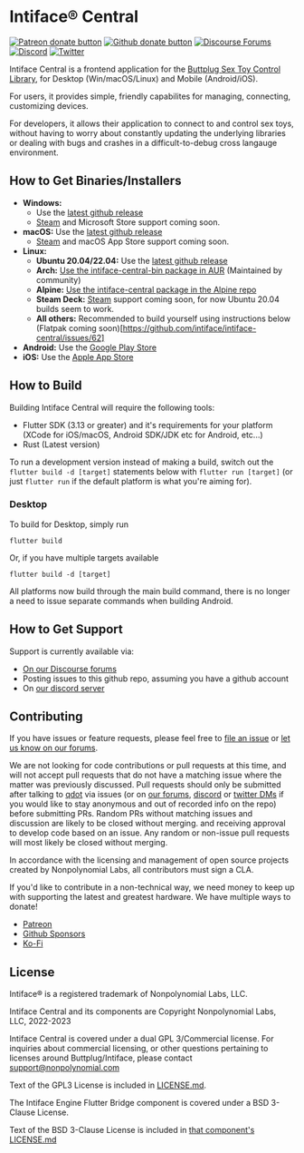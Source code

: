# Intiface® Central

[![Patreon donate button](https://img.shields.io/badge/patreon-donate-yellow.svg)](https://www.patreon.com/qdot)
[![Github donate button](https://img.shields.io/badge/github-donate-ff69b4.svg)](https://www.github.com/sponsors/qdot)
[![Discourse Forums](https://img.shields.io/discourse/status?label=buttplug.io%20forums&server=https%3A%2F%2Fdiscuss.buttplug.io)](https://discuss.buttplug.io)
[![Discord](https://img.shields.io/discord/353303527587708932.svg?logo=discord)](https://discord.buttplug.io)
[![Twitter](https://img.shields.io/twitter/follow/buttplugio.svg?style=social&logo=twitter)](https://twitter.com/buttplugio)

Intiface Central is a frontend application for the [Buttplug Sex Toy Control Library](https://buttplug.io), for Desktop (Win/macOS/Linux) and Mobile (Android/iOS).

For users, it provides simple, friendly capabilites for managing, connecting, customizing devices.

For developers, it allows their application to connect to and control sex toys, without having to worry about constantly updating the underlying libraries or dealing with bugs and crashes in a difficult-to-debug cross langauge environment.

## How to Get Binaries/Installers

- **Windows:**
  - Use the [latest github release](https://intiface.com/central)
  - [Steam](https://store.steampowered.com/app/2273160/Intiface_Central/) and Microsoft Store
    support coming soon.
- **macOS:** Use the [latest github release](https://intiface.com/central)
  - [Steam](https://store.steampowered.com/app/2273160/Intiface_Central/) and macOS App Store
    support coming soon.
- **Linux:**
  - **Ubuntu 20.04/22.04:** Use the [latest github release](https://intiface.com/central)
  - **Arch:** [Use the intiface-central-bin package in AUR](https://aur.archlinux.org/packages/intiface-central-bin) (Maintained by community)
  - **Alpine:** [Use the intiface-central package in the Alpine repo](https://pkgs.alpinelinux.org/package/edge/testing/x86_64/intiface-central)
  - **Steam Deck:** [Steam](https://store.steampowered.com/app/2273160/Intiface_Central/) support
    coming soon, for now Ubuntu 20.04 builds seem to work.
  - **All others:** Recommended to build yourself using instructions below (Flatpak coming
    soon)[https://github.com/intiface/intiface-central/issues/62]
- **Android:** Use the [Google Play Store](https://play.google.com/store/apps/details?id=com.nonpolynomial.intiface_central&hl=en_US&gl=US)
- **iOS:** Use the [Apple App Store](https://apps.apple.com/us/app/intiface-central/id6444728067)

## How to Build

Building Intiface Central will require the following tools:

- Flutter SDK (3.13 or greater) and it's requirements for your platform (XCode for iOS/macOS,
  Android SDK/JDK etc for Android, etc...)
- Rust (Latest version)

To run a development version instead of making a build, switch out the `flutter build -d [target]` statements below with `flutter run [target]` (or just `flutter run` if the default platform is what you're aiming for).

### Desktop

To build for Desktop, simply run 

`flutter build`

Or, if you have multiple targets available

`flutter build -d [target]`

All platforms now build through the main build command, there is no longer a need to issue separate commands when building Android.

## How to Get Support

Support is currently available via:

- [On our Discourse forums](https://discuss.buttplug.io)
- Posting issues to this github repo, assuming you have a github account
- On [our discord server](https://discord.buttplug.io)

## Contributing

If you have issues or feature requests, please feel free to [file an
issue](https://github.com/intiface/intiface-central/issues) or [let us know on our
forums](https://discuss.buttplug.io).

We are not looking for code contributions or pull requests at this time, and will not accept pull
requests that do not have a matching issue where the matter was previously discussed. Pull requests
should only be submitted after talking to [qdot](https://github.com/qdot) via issues (or on [our
forums](https://discuss.buttplug.io), [discord](https://discord.buttplug.io) or [twitter
DMs](https://twitter.com/buttplugio) if you would like to stay anonymous and out of recorded info on
the repo) before submitting PRs. Random PRs without matching issues and discussion are likely to be
closed without merging. and receiving approval to develop code based on an issue. Any random or
non-issue pull requests will most likely be closed without merging.

In accordance with the licensing and management of open source projects created by Nonpolynomial
Labs, all contributors must sign a CLA.

If you'd like to contribute in a non-technical way, we need money to keep up with supporting the
latest and greatest hardware. We have multiple ways to donate!

- [Patreon](https://patreon.com/qdot)
- [Github Sponsors](https://github.com/sponsors/qdot)
- [Ko-Fi](https://ko-fi.com/qdot76367)

## License

Intiface® is a registered trademark of Nonpolynomial Labs, LLC.

Intiface Central and its components are Copyright Nonpolynomial Labs, LLC, 2022-2023

Intiface Central is covered under a dual GPL 3/Commercial license. For inquiries
about commercial licensing, or other questions pertaining to licenses around Buttplug/Intiface,
please contact support@nonpolynomial.com

Text of the GPL3 License is included in [LICENSE.md](LICENSE.md).

The Intiface Engine Flutter Bridge component is covered under a BSD 3-Clause License.

Text of the BSD 3-Clause License is included in [that component's LICENSE.md](intiface-engine-flutter-bridge/LICENSE.md)
